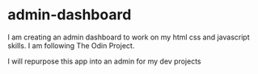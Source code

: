 # admin-dashboard

I am creating an admin dashboard to work on my html css and javascript skills. I am following The Odin Project.

I will repurpose this app into an admin for my dev projects 
